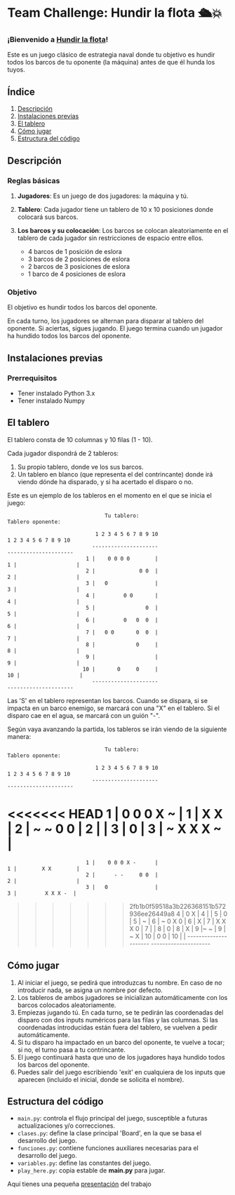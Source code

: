 # Team Challenge: Hundir la flota 🛳️💥

### ¡Bienvenido a [Hundir la flota](https://es.wikipedia.org/wiki/Batalla_naval_(juego))!
Este es un juego clásico de estrategia naval donde tu objetivo es hundir todos los barcos de tu oponente (la máquina) antes de que él hunda los tuyos.

## **Índice**   
1. [Descripción](#id1)
2. [Instalaciones previas](#id2)
3. [El tablero](#id3)
4. [Cómo jugar](#id4)
5. [Estructura del código](#id5)

## Descripción<a name="id1"></a>
### Reglas básicas
1. **Jugadores**: Es un juego de dos jugadores: la máquina y tú.
2. **Tablero**: Cada jugador tiene un tablero de 10 x 10 posiciones donde colocará sus barcos.
3. **Los barcos y su colocación**: Los barcos se colocan aleatoriamente en el tablero de cada jugador sin restricciones de espacio entre ellos.
   
    - 4 barcos de 1 posición de eslora
    - 3 barcos de 2 posiciones de eslora
    - 2 barcos de 3 posiciones de eslora
    - 1 barco de 4 posiciones de eslora
      
### Objetivo
El objetivo es hundir todos los barcos del oponente.

En cada turno, los jugadores se alternan para disparar al tablero del oponente. Si aciertas, sigues jugando. El juego termina cuando un jugador ha hundido todos los barcos del oponente.

## Instalaciones previas<a name="id2"></a>
### Prerrequisitos

- Tener instalado Python 3.x
- Tener instalado Numpy

## El tablero<a name="id3"></a>
El tablero consta de 10 columnas y 10 filas (1 - 10).

Cada jugador dispondrá de 2 tableros: 
1. Su propio tablero, donde ve los sus barcos.
2. Un tablero en blanco (que representa el del contrincante) donde irá viendo dónde ha disparado, y si ha acertado el disparo o no. 

Este es un ejemplo de los tableros en el momento en el que se inicia el juego:

                                   Tu tablero:                                      Tablero oponente:
                                    
                                1 2 3 4 5 6 7 8 9 10                               1 2 3 4 5 6 7 8 9 10
                               ---------------------                               ---------------------
                             1 |    0 0 0 0        |                             1 |                   |
                             2 |              0 0  |                             2 |                   |
                             3 |   0               |                             3 |                   |
                             4 |         0 0       |                             4 |                   |
                             5 |                0  |                             5 |                   | 
                             6 |         0   0  0  |                             6 |                   |
                             7 |   0 0       0  0  |                             7 |                   |
                             8 |             0     |                             8 |                   |
                             9 |                   |                             9 |                   |
                            10 |       0     0     |                            10 |                   |
                               ---------------------                               ---------------------
                                      
Las 'S' en el tablero representan los barcos.
Cuando se dispara, si se impacta en un barco enemigo, se marcará con una "X" en el tablero. Si el disparo cae en el agua, se marcará con un guión "-".

Según vaya avanzando la partida, los tableros se irán viendo de la siguiente manera: 

                                   Tu tablero:                                      Tablero oponente:
                                    
                                1 2 3 4 5 6 7 8 9 10                               1 2 3 4 5 6 7 8 9 10
                               ---------------------                               ---------------------
<<<<<<< HEAD
                             1 |    0 0 0 X ~      |                             1 |        X X        |
                             2 |      ~ ~     0 0  |                             2 |                   |
                             3 |   0               |                             3 |       ~  X X X ~  |
=======
                             1 |    0 0 0 X -      |                             1 |        X X        |
                             2 |      - -     0 0  |                             2 |                   |
                             3 |   0               |                             3 |         X X X -  |
>>>>>>> 2fb1b0f59518a3b226368151b572936ee26449a8
                             4 |         0 X       |                             4 |                   |
                             5 |                0  |                             5 |    ~              | 
                             6 |       ~ 0   X  0  |                             6 |         X         |
                             7 |   X X       X  0  |                             7 |                   |
                             8 |             0     |                             8 |            X      |
                             9 |~ ~                |                             9 |          ~ X      |
                            10 |       0     0     |                            10 |                   |
                               ---------------------                               ---------------------


## Cómo jugar<a name="id4"></a>
1. Al iniciar el juego, se pedirá que introduzcas tu nombre. En caso de no introducir nada, se asigna un nombre por defecto.
2. Los tableros de ambos jugadores se inicializan automáticamente con los barcos colocados aleatoriamente.
3. Empiezas jugando tú. En cada turno, se te pedirán las coordenadas del disparo con dos inputs numéricos para las filas y las columnas. Si las coordenadas introducidas están fuera del tablero, se vuelven a pedir automáticamente.
4. Si tu disparo ha impactado en un barco del oponente, te vuelve a tocar; si no, el turno pasa a tu contrincante.
5. El juego continuará hasta que uno de los jugadores haya hundido todos los barcos del oponente.
6. Puedes salir del juego escribiendo 'exit' en cualquiera de los inputs que aparecen (incluido el inicial, donde se solicita el nombre).


## Estructura del código<a name="id5"></a>
- `main.py`: controla el flujo principal del juego, susceptible a futuras actualizaciones y/o correcciones.
- `clases.py`: define la clase principal 'Board', en la que se basa el desarrollo del juego.
- `funciones.py`: contiene funciones auxiliares necesarias para el desarrollo del juego.
- `variables.py`: define las constantes del juego.
- `play_here.py`: copia estable de **main.py** para jugar.


Aquí tienes una pequeña [presentación](https://www.canva.com/design/DAGJOZCvmkc/SV6SWVUSyNcaQkWUOC5npw/edit?utm_content=DAGJOZCvmkc&utm_campaign=designshare&utm_medium=link2&utm_source=sharebutton) del trabajo
